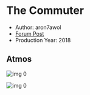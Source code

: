 # The Commuter

* Author: aron7awol
* [Forum Post](https://www.avsforum.com/threads/bass-eq-for-filtered-movies.2995212/post-56747676)
* Production Year: 2018

## Atmos

![img 0](https://i.imgur.com/0DpnPSZ.jpg)

![img 0](https://i.imgur.com/YlUB7WB.png)

